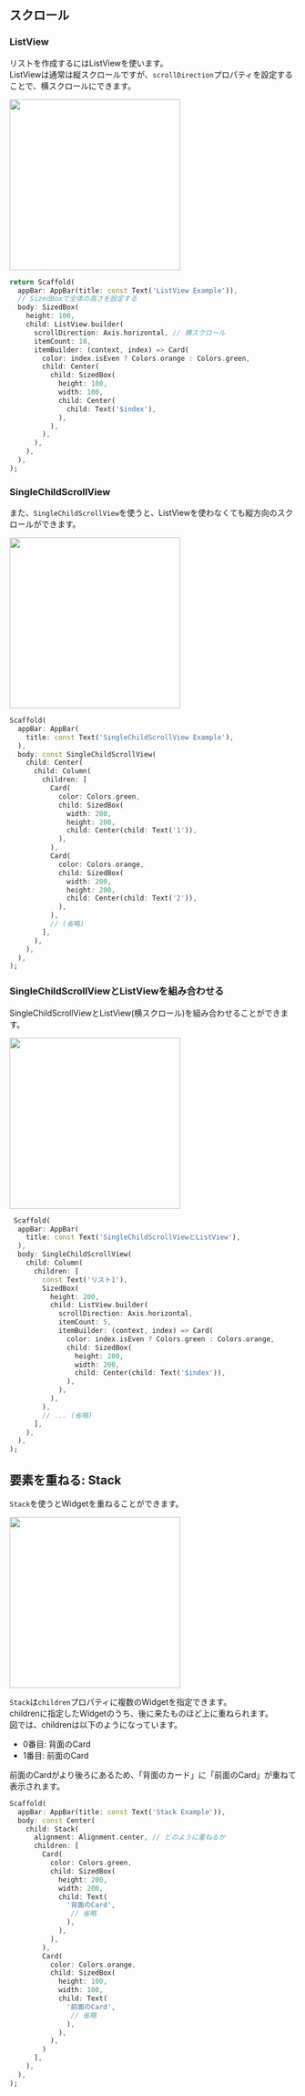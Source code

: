 ## スクロール
### ListView
リストを作成するにはListViewを使います。  
ListViewは通常は縦スクロールですが、`scrollDirection`プロパティを設定することで、横スクロールにできます。　　

<img src="./images/scroll_horizontal.png" width="300px" />



```dart
return Scaffold(
  appBar: AppBar(title: const Text('ListView Example')),
  // SizedBoxで全体の高さを設定する
  body: SizedBox(
    height: 100,
    child: ListView.builder(
      scrollDirection: Axis.horizontal, // 横スクロール
      itemCount: 10,
      itemBuilder: (context, index) => Card(
        color: index.isEven ? Colors.orange : Colors.green,
        child: Center(
          child: SizedBox(
            height: 100,
            width: 100,
            child: Center(
              child: Text('$index'),
            ),
          ),
        ),
      ),
    ),
  ),
);
```

### SingleChildScrollView
また、`SingleChildScrollView`を使うと、ListViewを使わなくても縦方向のスクロールができます。  

<img src="./images/single_child_scroll_view.png" width="300px" />



```dart
Scaffold(
  appBar: AppBar(
    title: const Text('SingleChildScrollView Example'),
  ),
  body: const SingleChildScrollView(
    child: Center(
      child: Column(
        children: [
          Card(
            color: Colors.green,
            child: SizedBox(
              width: 200,
              height: 200,
              child: Center(child: Text('1')),
            ),
          ),
          Card(
            color: Colors.orange,
            child: SizedBox(
              width: 200,
              height: 200,
              child: Center(child: Text('2')),
            ),
          ),
          // (省略)
        ],
      ),
    ),
  ),
);
```


### SingleChildScrollViewとListViewを組み合わせる
SingleChildScrollViewとListView(横スクロール)を組み合わせることができます。  

<img src="./images/scroll_vertical_horizontal.png" width="300px" />



```dart
 Scaffold(
  appBar: AppBar(
    title: const Text('SingleChildScrollViewとListView'),
  ),
  body: SingleChildScrollView(
    child: Column(
      children: [
        const Text('リスト1'),
        SizedBox(
          height: 200,
          child: ListView.builder(
            scrollDirection: Axis.horizontal,
            itemCount: 5,
            itemBuilder: (context, index) => Card(
              color: index.isEven ? Colors.green : Colors.orange,
              child: SizedBox(
                height: 200,
                width: 200,
                child: Center(child: Text('$index')),
              ),
            ),
          ),
        ),
        // ... (省略)
      ],
    ),
  ),
);
```

## 要素を重ねる: Stack
`Stack`を使うとWidgetを重ねることができます。  

<img src="./images/stack.png" width="300px" />



`Stack`は`children`プロパティに複数のWidgetを指定できます。  
childrenに指定したWidgetのうち、後に来たものほど上に重ねられます。  
図では、childrenは以下のようになっています。

- 0番目: 背面のCard
- 1番目: 前面のCard

前面のCardがより後ろにあるため、「背面のカード」に「前面のCard」が重ねて表示されます。  


```dart
Scaffold(
  appBar: AppBar(title: const Text('Stack Example')),
  body: const Center(
    child: Stack(
      alignment: Alignment.center, // どのように重ねるか
      children: [
        Card(
          color: Colors.green,
          child: SizedBox(
            height: 200,
            width: 200,
            child: Text(
              '背面のCard',
               // 省略
              ),
            ),
          ),
        ),
        Card(
          color: Colors.orange,
          child: SizedBox(
            height: 100,
            width: 100,
            child: Text(
              '前面のCard',
               // 省略
              ),
            ),
          ),
        )
      ],
    ),
  ),
);
```